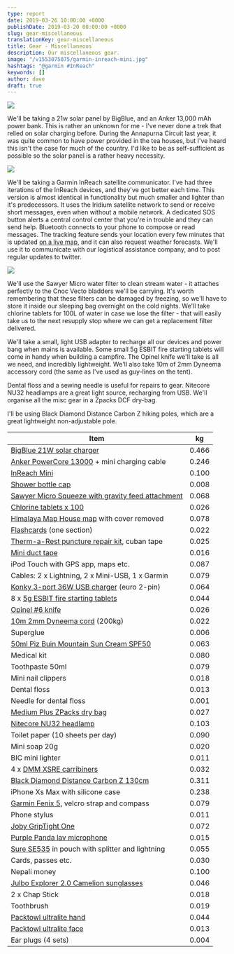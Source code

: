 ```yaml
---
type: report
date: 2019-03-26 10:00:00 +0000
publishDate: 2019-03-20 00:00:00 +0000
slug: gear-miscellaneous
translationKey: gear-miscellaneous
title: Gear - Miscellaneous
description: Our miscellaneous gear.
image: "/v1553075075/garmin-inreach-mini.jpg"
hashtags: "@garmin #InReach"
keywords: []
author: dave
draft: true
---
```


![](https://res.cloudinary.com/wildernessprime/image/upload/w_800,dpr_auto/v1553075263/2016091850295104.jpg)

We'll be taking a 21w solar panel by BigBlue, and an Anker 13,000 mAh power bank. This is rather an unknown for me - I've never done a trek that relied on solar charging before. During the Annapurna Circuit last year, it was quite common to have power provided in the tea houses, but I've heard this isn't the case for much of the country. I'd like to be as self-sufficient as possible so the solar panel is a rather heavy necessity.

![](https://res.cloudinary.com/wildernessprime/image/upload/w_800,dpr_auto/v1553075075/garmin-inreach-mini.jpg)

We'll be taking a Garmin InReach satellite communicator. I've had three iterations of the InReach devices, and they've got better each time. This version is almost identical in functionality but much smaller and lighter than it's predecessors. It uses the Iridium satellite network to send or receive short messages, even when without a mobile network. A dedicated SOS button alerts a central control center that you're in trouble and they can send help. Bluetooth connects to your phone to compose or read messages. The tracking feature sends your location every few minutes that is updated [on a live map](/expeditions/great-himalaya-trail/tracking/), and it can also request weather forecasts. We'll use it to communicate with our logistical assistance company, and to post regular updates to twitter. 

![](https://res.cloudinary.com/wildernessprime/image/upload/w_800,dpr_auto/v1553075375/s1.jpg)

We'll use the Sawyer Micro water filter to clean stream water - it attaches perfectly to the Cnoc Vecto bladders we'll be carrying. It's worth remembering that these filters can be damaged by freezing, so we'll have to store it inside our sleeping bag overnight on the cold nights. We'll take chlorine tablets for 100L of water in case we lose the filter - that will easily take us to the next resupply stop where we can get a replacement filter delivered.

We'll take a small, light USB adapter to recharge all our devices and power bang when mains is available. Some small 5g ESBIT fire starting tablets will come in handy when building a campfire. The Opinel knife we'll take is all we need, and incredibly lightweight. We'll also take 10m of 2mm Dyneema accessory cord (the same as I've used as guy-lines on the tent).

Dental floss and a sewing needle is useful for repairs to gear. Nitecore NU32 headlamps are a great light source, recharging from USB. We'll organise all the misc gear in a Zpacks DCF dry-bag. 

I'll be using Black Diamond Distance Carbon Z hiking poles, which are a great lightweight non-adjustable pole.

<div class="tableizer-container">
<table class="tableizer-table">
<thead><tr class="tableizer-firstrow"><th>Item</th><th>kg</th></tr></thead><tbody>
 <tr><td><a href="http://www.ibigblue.com/product/detail/?id=24" target="_blank">BigBlue 21W solar charger</a></td><td>0.466</td></tr>
 <tr><td><a href="https://www.anker.com/products/A1215011" target="_blank">Anker PowerCore 13000</a> + mini charging cable</td><td>0.246</td></tr>
 <tr><td><a href="https://explore.garmin.com/en-US/inreach/" target="_blank">InReach Mini</a></td><td>0.100</td></tr>
 <tr><td><a href="https://www.amazon.com/gp/product/B01K84TTT0" target="_blank">Shower bottle cap</a></td><td>0.008</td></tr>
 <tr><td><a href="https://sawyer.com/products/sawyer-micro-squeeze-water-filtration-system/" target="_blank">Sawyer Micro Squeeze with gravity feed attachment</a></td><td>0.068</td></tr>
 <tr><td><a href="https://www.amazon.co.uk/gp/product/B00CJVRBYG" target="_blank">Chlorine tablets x 100</a></td><td>0.026</td></tr>
 <tr><td><a href="http://www.greathimalayatrail.com/ghtProductDetail.php?pid=MjM%3D" target="_blank">Himalaya Map House map</a> with cover removed</td><td>0.078</td></tr>
 <tr><td><a href="/expeditions/great-himalaya-trail/navigation-flashcards/" target="_blank">Flashcards</a> (one section)</td><td>0.022</td></tr>
 <tr><td><a href="https://www.thermarest.com/mattresses/mattress-accessories/instant-field-repair-kit" target="_blank">Therm-a-Rest puncture repair kit</a>, cuban tape</td><td>0.025</td></tr>
 <tr><td><a href="https://www.surviveoutdoorslonger.com/survive-outdoors-longer-duct-tape-2-x-50-rolls.html" target="_blank">Mini duct tape</a></td><td>0.016</td></tr>
 <tr><td>iPod Touch with GPS app, maps etc.</td><td>0.087</td></tr>
 <tr><td>Cables: 2 x Lightning, 2 x Mini-USB, 1 x Garmin</td><td>0.079</td></tr>
 <tr><td><a href="https://www.amazon.fr/dp/B07D5VYXTJ" target="_blank">Konky 3-port 36W USB charger</a> (euro 2-pin)</td><td>0.064</td></tr>
 <tr><td>8 x <a href="https://www.amazon.fr/gp/product/B01DBM79MK" target="_blank">5g ESBIT fire starting tablets</a></td><td>0.044</td></tr>
 <tr><td><a href="https://www.opinel.com/en/tradition/carbon-steel/n6-carbon" target="_blank">Opinel #6 knife</a></td><td>0.026</td></tr>
 <tr><td><a href="https://www.amazon.co.uk/gp/product/B00Q9IHL0O" target="_blank">10m 2mm Dyneema cord</a> (200kg)</td><td>0.022</td></tr>
 <tr><td>Superglue</td><td>0.006</td></tr>
 <tr><td><a href="https://www.amazon.co.uk/dp/B0094JLYXU" target="_blank">50ml Piz Buin Mountain Sun Cream SPF50</a></td><td>0.063</td></tr>
 <tr><td>Medical kit</td><td>0.080</td></tr>
 <tr><td>Toothpaste 50ml</td><td>0.079</td></tr>
 <tr><td>Mini nail clippers</td><td>0.018</td></tr>
 <tr><td>Dental floss</td><td>0.013</td></tr>
 <tr><td>Needle for dental floss</td><td>0.001</td></tr>
 <tr><td><a href="http://www.zpacks.com/accessories/dry_bags.shtml" target="_blank">Medium Plus ZPacks dry bag</a></td><td>0.027</td></tr>
 <tr><td><a href="https://flashlight.nitecore.com/product/nu32" target="_blank">Nitecore NU32 headlamp</a></td><td>0.103</td></tr>
 <tr><td>Toilet paper (10 sheets per day)</td><td>0.090</td></tr>
 <tr><td>Mini soap 20g</td><td>0.020</td></tr>
 <tr><td>BIC mini lighter</td><td>0.011</td></tr>
 <tr><td>4 x <a href="https://dmmclimbing.com/Products/Carabiners/XSRE" target="_blank">DMM XSRE carribiners</a></td><td>0.032</td></tr>
 <tr><td><a href="https://eu.blackdiamondequipment.com/en_GB/trekking-poles/distance-carbon-z-trekking-poles-BD112205_cfg.html" target="_blank">Black Diamond Distance Carbon Z 130cm</a></td><td>0.311</td></tr>
 <tr><td>iPhone Xs Max with silicone case</td><td>0.238</td></tr>
 <tr><td><a href="https://buy.garmin.com/en-US/US/p/552982" target="_blank">Garmin Fenix 5</a>, velcro strap and compass</td><td>0.079</td></tr>
 <tr><td>Phone stylus</td><td>0.011</td></tr>
 <tr><td><a href="https://joby.com/global/griptight-one-jb01491-config/" target="_blank">Joby GripTight One</a></td><td>0.072</td></tr>
 <tr><td><a href="https://www.purplepandastore.com/products/purple-panda-lavalier-microphone-kit" target="_blank">Purple Panda lav microphone</a></td><td>0.015</td></tr>
 <tr><td><a href="http://www.shure.com/americas/products/earphones/se-earphones/se535-sound-isolating-earphones-2" target="_blank">Sure SE535</a> in pouch with splitter and lightning</td><td>0.055</td></tr>
 <tr><td>Cards, passes etc.</td><td>0.030</td></tr>
 <tr><td>Nepali money</td><td>0.100</td></tr>
 <tr><td><a href="https://www.julbo.com/en_wo/explorer-2-0" target="_blank">Julbo Explorer 2.0 Camelion sunglasses</a></td><td>0.046</td></tr>
 <tr><td>2 x Chap Stick</td><td>0.018</td></tr>
 <tr><td>Toothbrush</td><td>0.019</td></tr>
 <tr><td><a href="https://www.packtowl.com/ultralite" target="_blank">Packtowl ultralite hand</a></td><td>0.044</td></tr>
 <tr><td><a href="https://www.packtowl.com/ultralite" target="_blank">Packtowl ultralite face</a></td><td>0.013</td></tr>
 <tr><td>Ear plugs (4 sets)</td><td>0.004</td></tr>
</tbody></table>
</div>
